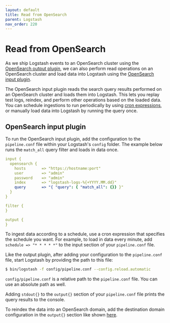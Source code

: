 ```yaml
---
layout: default
title: Read from OpenSearch
parent: Logstash
nav_order: 220
---
```


# Read from OpenSearch

As we ship Logstash events to an OpenSearch cluster using the [OpenSearch output plugin](https://github.com/opensearch-project/logstash-output-opensearch), we can also perform read operations on an OpenSearch cluster and load data into Logstash using the [OpenSearch input plugin](https://github.com/opensearch-project/logstash-input-opensearch).

The OpenSearch input plugin reads the search query results performed on an OpenSearch cluster and loads them into Logstash. This lets you replay test logs, reindex, and perform other operations based on the loaded data. You can schedule ingestions to run periodically by using 
[cron expressions](https://opensearch.org/docs/latest/monitoring-plugins/alerting/cron/), or manually load data into Logstash by running the query once.



## OpenSearch input plugin

To run the OpenSearch input plugin, add the configuration to the `pipeline.conf` file within your Logstash's `config` folder. The example below runs the `match_all` query filter and loads in data once.

```yml
input {
  opensearch {
    hosts       => "https://hostname:port"
    user        => "admin"
    password    => "admin"
    index       => "logstash-logs-%{+YYYY.MM.dd}"
    query       => "{ "query": { "match_all": {}} }"
  }
}

filter {
}

output {
}
```

To ingest data according to a schedule, use a cron expression that specifies the schedule you want. For example, to load in data every minute, add `schedule => "* * * * *"` to the input section of your `pipeline.conf` file.

Like the output plugin, after adding your configuration to the `pipeline.conf` file, start Logstash by providing the path to this file:

 ```bash
 $ bin/logstash -f config/pipeline.conf --config.reload.automatic
 ```

`config/pipeline.conf` is a relative path to the `pipeline.conf` file. You can use an absolute path as well.

Adding `stdout{}` to the `output{}` section of your `pipeline.conf` file prints the query results to the console. 

To reindex the data into an OpenSearch domain, add the destination domain configuration in the `output{}` section like shown [here](https://opensearch.org/docs/latest/tools/logstash/index/).

